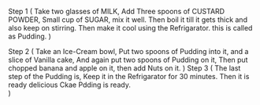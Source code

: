 Step 1 (
    Take two glasses of MILK,
    Add Three spoons of CUSTARD POWDER,
    Small cup of SUGAR, mix it well.
    Then boil it till it gets thick and also keep on stirring.
    Then make it cool using the Refrigarator.
    this is called as Pudding.
)

Step 2 (
    Take an Ice-Cream bowl,
    Put two spoons of Pudding into it,
    and a slice of Vanilla cake, 
    And again put two spoons of Pudding on it,
    Then put chopped banana and apple on it,
    then add Nuts on it.
)
Step 3 (
    The last step of the Pudding is,
    Keep it in the Refrigarator for 30 minutes. 
    Then it is ready delicious Ckae Pdding is ready.  
)
